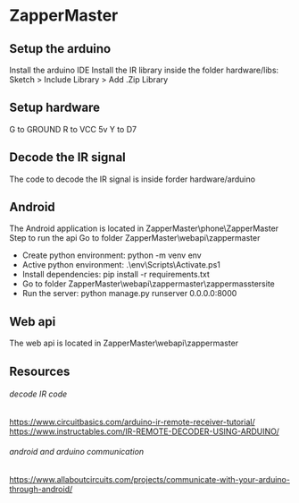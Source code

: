 # ZapperMaster
## Setup the arduino
Install the arduino IDE
Install the IR library inside the folder hardware/libs:
Sketch > Include Library > Add .Zip Library
## Setup hardware
G to GROUND
R to VCC 5v
Y to D7
## Decode the IR signal
The code to decode the IR signal is inside forder hardware/arduino

## Android
The Android application is located in ZapperMaster\phone\ZapperMaster
Step to run the api
Go to folder ZapperMaster\webapi\zappermaster
- Create python environment: python -m venv env
- Active python environment: .\env\Scripts\Activate.ps1
- Install dependencies: pip install -r requirements.txt
- Go to folder ZapperMaster\webapi\zappermaster\zappermasstersite
- Run the server: python manage.py runserver 0.0.0.0:8000

## Web api
The web api is located in ZapperMaster\webapi\zappermaster

## Resources
###### decode IR code
https://www.circuitbasics.com/arduino-ir-remote-receiver-tutorial/
https://www.instructables.com/IR-REMOTE-DECODER-USING-ARDUINO/
###### android and arduino communication
https://www.allaboutcircuits.com/projects/communicate-with-your-arduino-through-android/

